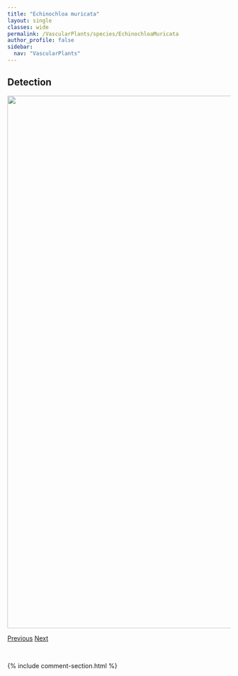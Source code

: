```yaml
---
title: "Echinochloa muricata"
layout: single
classes: wide
permalink: /VascularPlants/species/EchinochloaMuricata
author_profile: false
sidebar:
  nav: "VascularPlants"
---
```


<h2>Detection</h2>

<a href="https://drive.google.com/uc?export=view&id=1hX2ciptr7eg4Fj_dq18Pl9gwvpVp_Ev1">
<img src="https://drive.google.com/uc?export=view&id=1hX2ciptr7eg4Fj_dq18Pl9gwvpVp_Ev1" height = "1200" width = "800">
</a>


<a href="/DevelopmentWebsite/VascularPlants/species/EchinochloaCrusGalli" class="pagination--pager" title="Echinochloa crus-galli">Previous</a> <a href="/DevelopmentWebsite/VascularPlants/species/EchinopsisPeruviana" class="pagination--pager" title="Echinopsis peruviana">Next</a>

<p>&nbsp;</p>

{% include comment-section.html %}
